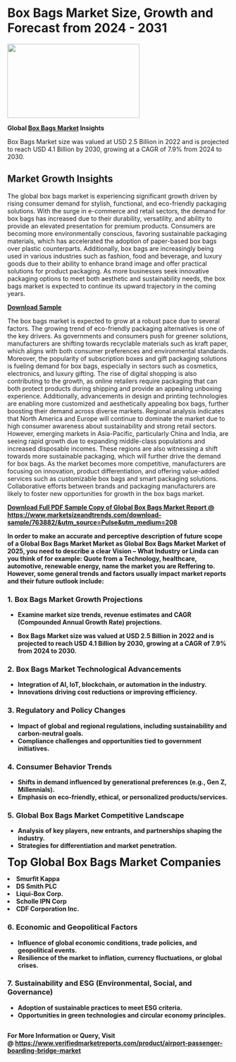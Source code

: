 <H1>Box Bags Market Size, Growth and Forecast from 2024 - 2031</H1><img class="aligncenter size-medium wp-image-584254" src="https://thirdeyenews.in/wp-content/uploads/2024/09/Global-Market-Research-300x168.jpeg" alt="" width="300" height="168" /><p><strong>Global&nbsp;<a href="https://www.marketsizeandtrends.com/download-sample/763882/&amp;utm_source=Pulse&amp;utm_medium=208">Box Bags Market</a> Insights</strong></p><p>Box Bags Market size was valued at USD 2.5 Billion in 2022 and is projected to reach USD 4.1 Billion by 2030, growing at a CAGR of 7.9% from 2024 to 2030.</p><p><h2>Market Growth Insights</h2> <p>The global box bags market is experiencing significant growth driven by rising consumer demand for stylish, functional, and eco-friendly packaging solutions. With the surge in e-commerce and retail sectors, the demand for box bags has increased due to their durability, versatility, and ability to provide an elevated presentation for premium products. Consumers are becoming more environmentally conscious, favoring sustainable packaging materials, which has accelerated the adoption of paper-based box bags over plastic counterparts. Additionally, box bags are increasingly being used in various industries such as fashion, food and beverage, and luxury goods due to their ability to enhance brand image and offer practical solutions for product packaging. As more businesses seek innovative packaging options to meet both aesthetic and sustainability needs, the box bags market is expected to continue its upward trajectory in the coming years.</p> <p><strong><a href="sample-download-link">Download Sample</a></strong></p> <p>The box bags market is expected to grow at a robust pace due to several factors. The growing trend of eco-friendly packaging alternatives is one of the key drivers. As governments and consumers push for greener solutions, manufacturers are shifting towards recyclable materials such as kraft paper, which aligns with both consumer preferences and environmental standards. Moreover, the popularity of subscription boxes and gift packaging solutions is fueling demand for box bags, especially in sectors such as cosmetics, electronics, and luxury gifting. The rise of digital shopping is also contributing to the growth, as online retailers require packaging that can both protect products during shipping and provide an appealing unboxing experience. Additionally, advancements in design and printing technologies are enabling more customized and aesthetically appealing box bags, further boosting their demand across diverse markets. Regional analysis indicates that North America and Europe will continue to dominate the market due to high consumer awareness about sustainability and strong retail sectors. However, emerging markets in Asia-Pacific, particularly China and India, are seeing rapid growth due to expanding middle-class populations and increased disposable incomes. These regions are also witnessing a shift towards more sustainable packaging, which will further drive the demand for box bags. As the market becomes more competitive, manufacturers are focusing on innovation, product differentiation, and offering value-added services such as customizable box bags and smart packaging solutions. Collaborative efforts between brands and packaging manufacturers are likely to foster new opportunities for growth in the box bags market. <p><strong><a href="full-report-link"></p><p><span class=""><strong>Download Full PDF Sample Copy of Global Box Bags Market Report</strong> @ <a href="https://www.marketsizeandtrends.com/download-sample/763882/&amp;utm_source=Pulse&amp;utm_medium=208" target="_blank">https://www.marketsizeandtrends.com/download-sample/763882/&amp;utm_source=Pulse&amp;utm_medium=208</a></span></p><p>In order to make an accurate and perceptive description of future scope of a Global&nbsp;Box Bags Market Market as Global&nbsp;Box Bags Market Market of 2025, you need to describe a clear Vision &ndash; What Industry or Linda can you think of for example: Quote from a Technology, healthcare, automotive, renewable energy, name the market you are Reffering to. However, some general trends and factors usually impact market reports and their future outlook include:</p><h3>1.&nbsp;<strong>Box Bags Market Growth Projections</strong></h3><ul><li>Examine market size trends, revenue estimates and CAGR (Compounded Annual Growth Rate) projections.</li><li><p>Box Bags Market size was valued at USD 2.5 Billion in 2022 and is projected to reach USD 4.1 Billion by 2030, growing at a CAGR of 7.9% from 2024 to 2030.</p></li></ul><h3>2.&nbsp;<strong>Box Bags Market Technological Advancements</strong></h3><ul><li>Integration of AI, IoT, blockchain, or automation in the industry.</li><li>Innovations driving cost reductions or improving efficiency.</li></ul><h3>3.&nbsp;<strong>Regulatory and Policy Changes</strong></h3><ul><li>Impact of global and regional regulations, including sustainability and carbon-neutral goals.</li><li>Compliance challenges and opportunities tied to government initiatives.</li></ul><h3>4.&nbsp;<strong>Consumer Behavior Trends</strong></h3><ul><li>Shifts in demand influenced by generational preferences (e.g., Gen Z, Millennials).</li><li>Emphasis on eco-friendly, ethical, or personalized products/services.</li></ul><h3>5.&nbsp;<strong>Global Box Bags Market Competitive Landscape</strong></h3><ul><li>Analysis of key players, new entrants, and partnerships shaping the industry.</li><li>Strategies for differentiation and market penetration.</li></ul><p data-pm-slice="1 1 []"><span style="color: inherit; font-family: inherit; font-size: 25px;">Top Global Box Bags Market Companies</span></p><div class="" data-test-id=""><p><li>Smurfit Kappa</li><li> DS Smith PLC</li><li> Liqui-Box Corp.</li><li> Scholle IPN Corp</li><li> CDF Corporation Inc.</li></p></div><h3>6.&nbsp;<strong>Economic and Geopolitical Factors</strong></h3><ul><li>Influence of global economic conditions, trade policies, and geopolitical events.</li><li>Resilience of the market to inflation, currency fluctuations, or global crises.</li></ul><h3>7.&nbsp;<strong>Sustainability and ESG (Environmental, Social, and Governance)</strong></h3><ul><li>Adoption of sustainable practices to meet ESG criteria.</li><li>Opportunities in green technologies and circular economy principles.</li></ul><h2><strong style="font-size: 14px;">For More Information or Query, Visit @&nbsp;</strong><a style="background-color: #ffffff; font-size: 14px;" href="https://www.marketsizeandtrends.com/report/box-bags-market/" target="_blank">https://www.verifiedmarketreports.com/product/airport-passenger-boarding-bridge-market</a></h2>
